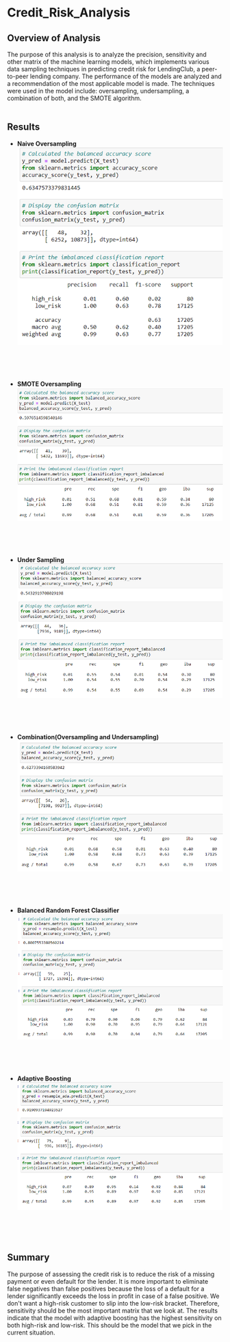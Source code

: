 # Credit_Risk_Analysis
## Overview of Analysis
The purpose of this analysis is to analyze the precision, sensitivity and other matrix of the machine learning models, which implements various data sampling techniques in predicting credit risk for LendingClub, a peer-to-peer lending company. The performance of the models are analyzed and a recommendation of the most applicable model is made. The techniques were used in the model include: oversampling, undersampling, a combination of both, and the SMOTE algorithm.
<br />
<br />

## Results
- **Naive Oversampling**<br />
![alt text](https://github.com/tixie0124/Credit_Risk_Analysis/blob/main/resources/naive_oversampling.PNG)
<br />
<br />
<br />

- **SMOTE Oversampling**
![alt text](https://github.com/tixie0124/Credit_Risk_Analysis/blob/main/resources/SMOTE_oversampling.PNG)
<br />
<br />
<br />

- **Under Sampling**<br />
![alt text](https://github.com/tixie0124/Credit_Risk_Analysis/blob/main/resources/under_sampling.PNG)
<br />
<br />
<br />

- **Combination(Oversampling and Undersampling)**<br />
![alt text](https://github.com/tixie0124/Credit_Risk_Analysis/blob/main/resources/combination.PNG)
<br />
<br />
<br />

- **Balanced Random Forest Classifier**<br />
![alt text](https://github.com/tixie0124/Credit_Risk_Analysis/blob/main/resources/balanced_random_forest_classifier.PNG)
<br />
<br />
<br />

- **Adaptive Boosting**<br />
![alt text](https://github.com/tixie0124/Credit_Risk_Analysis/blob/main/resources/adaboost_classifier.PNG)
<br />
<br />
<br />

## Summary
The purpose of assessing the credit risk is to reduce the risk of a missing payment or even default for the lender. It is more important to eliminate false negatives than false positives because the loss of a default for a lender significantly exceeds the loss in profit in case of a false positive. We don't want a high-risk customer to slip into the low-risk bracket. Therefore, sensitivity should be the most important matrix that we look at. The results indicate that the model with adaptive boosting has the highest sensitivity on both high-risk and low-risk. This should be the model that we pick in the current situation.
